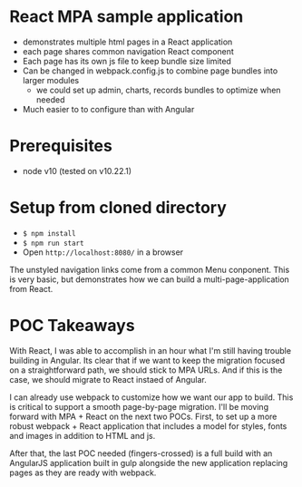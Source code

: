# React MPA sample application
- demonstrates multiple html pages in a React application
- each page shares common navigation React component
- Each page has its own js file to keep bundle size limited
- Can be changed in webpack.config.js to combine page bundles into larger modules
  - we could set up admin, charts, records bundles to optimize when needed
- Much easier to to configure than with Angular

# Prerequisites
- node v10 (tested on v10.22.1)

# Setup from cloned directory
- `$ npm install`
- `$ npm run start`
- Open `http://localhost:8080/` in a browser

The unstyled navigation links come from a common Menu conponent. This is very basic, but demonstrates how we can build a multi-page-application from React.

# POC Takeaways
With React, I was able to accomplish in an hour what I'm still having trouble building in Angular. Its clear that if we want to keep the migration focused on a straightforward path, we should stick to MPA URLs. And if this is the case, we should migrate to React instaed of Angular.

I can already use webpack to customize how we want our app to build. This is critical to support a smooth page-by-page migration. I'll be moving forward with MPA + React on the next two POCs. First, to set up a more robust webpack + React application that includes a model for styles, fonts and images in addition to HTML and js.

After that, the last POC needed (fingers-crossed) is a full build with an AngularJS application built in gulp alongside the new application replacing pages as they are ready with webpack.
